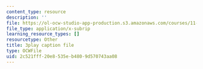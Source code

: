 ```yaml
---
content_type: resource
description: ''
file: https://ol-ocw-studio-app-production.s3.amazonaws.com/courses/11-384-malaysia-sustainable-cities-practicum-spring-2018/2c521fff20e8535eb4809d570743aa08_IlkbvrpAbPU.vtt
file_type: application/x-subrip
learning_resource_types: []
resourcetype: Other
title: 3play caption file
type: OCWFile
uid: 2c521fff-20e8-535e-b480-9d570743aa08
---
```

